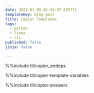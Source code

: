 ```yaml
---
date: 2022-01-05 01:54:07.625771
templateKey: blog-post
title: Copier Templates
tags:
  - python
  - linux
  - cli
published: false
jinja: false

---
```



%%include til/copier_endops

%%include til/copier-template-variables

%%include til/copier-answers
